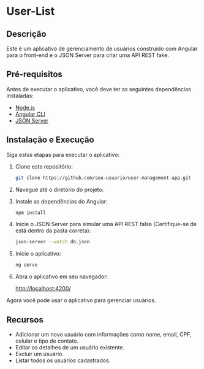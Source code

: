 # User-List



## Descrição

Este é um aplicativo de gerenciamento de usuários construído com Angular para o front-end e o JSON Server para criar uma API REST fake.

## Pré-requisitos

Antes de executar o aplicativo, você deve ter as seguintes dependências instaladas:

- [Node.js](https://nodejs.org/)
- [Angular CLI](https://cli.angular.io/)
- [JSON Server](https://github.com/typicode/json-server)

## Instalação e Execução

Siga estas etapas para executar o aplicativo:

1. Clone este repositório:

   ```bash
   git clone https://github.com/seu-usuario/user-management-app.git
   ```

2. Navegue até o diretório do projeto:

   

3. Instale as dependências do Angular:

   ```bash
   npm install
   ```

4. Inicie o JSON Server para simular uma API REST falsa (Certifique-se de está dentro da pasta correta):

   ```bash
   json-server --watch db.json
   ```

5. Inicie o aplicativo:

   ```bash
   ng serve
   ```

6. Abra o aplicativo em seu navegador:

   [http://localhost:4200/](http://localhost:4200/)

Agora você pode usar o aplicativo para gerenciar usuários.

## Recursos

- Adicionar um novo usuário com informações como nome, email, CPF, celular e tipo de contato.
- Editar os detalhes de um usuário existente.
- Excluir um usuário.
- Listar todos os usuários cadastrados.

